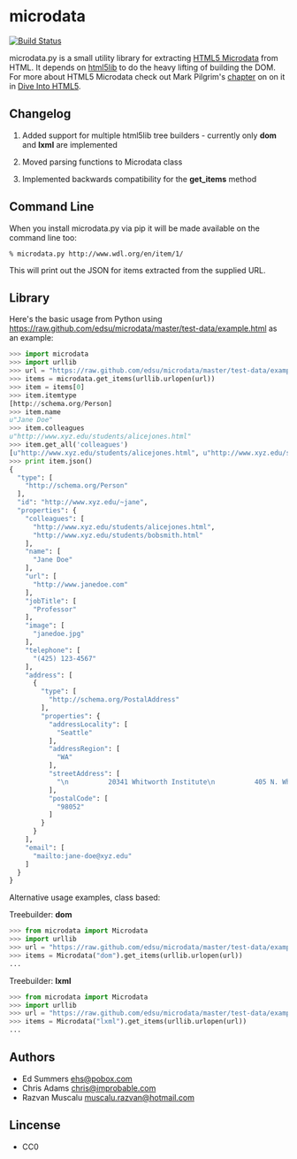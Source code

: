 microdata
=========

[![Build Status](https://travis-ci.org/Rsx200/microdata-lxml.svg)](http://travis-ci.org/Rsx200/microdata-lxml)

microdata.py is a small utility library for extracting 
[HTML5 Microdata](http://dev.w3.org/html5/md/) from 
HTML. It depends on 
[html5lib](http://code.google.com/p/html5lib/)
to do the heavy lifting of building the DOM. 
For more about HTML5 Microdata check out Mark Pilgrim's 
[chapter](http://diveintohtml5.org/extensibility.html) on on it in 
[Dive Into HTML5](http://diveintohtml5.org/).

Changelog
------------
1) Added support for multiple html5lib tree builders - currently only __dom__ and __lxml__ are implemented

2) Moved parsing functions to Microdata class

3) Implemented backwards compatibility for the __get_items__ method

Command Line
------------

When you install microdata.py via pip it will be made available on the command 
line too:

    % microdata.py http://www.wdl.org/en/item/1/

This will print out the JSON for items extracted from the supplied URL.

Library
-------

Here's the basic usage from Python using https://raw.github.com/edsu/microdata/master/test-data/example.html as an example:

```python
>>> import microdata
>>> import urllib
>>> url = "https://raw.github.com/edsu/microdata/master/test-data/example.html"
>>> items = microdata.get_items(urllib.urlopen(url))
>>> item = items[0]
>>> item.itemtype
[http://schema.org/Person]
>>> item.name
u"Jane Doe"
>>> item.colleagues
u"http://www.xyz.edu/students/alicejones.html"
>>> item.get_all('colleagues')
[u"http://www.xyz.edu/students/alicejones.html", u"http://www.xyz.edu/students/bobsmith.html"]
>>> print item.json()
{
  "type": [
    "http://schema.org/Person"
  ],
  "id": "http://www.xyz.edu/~jane",
  "properties": {
    "colleagues": [
      "http://www.xyz.edu/students/alicejones.html",
      "http://www.xyz.edu/students/bobsmith.html"
    ],
    "name": [
      "Jane Doe"
    ],
    "url": [
      "http://www.janedoe.com"
    ],
    "jobTitle": [
      "Professor"
    ],
    "image": [
      "janedoe.jpg"
    ],
    "telephone": [
      "(425) 123-4567"
    ],
    "address": [
      {
        "type": [
          "http://schema.org/PostalAddress"
        ],
        "properties": {
          "addressLocality": [
            "Seattle"
          ],
          "addressRegion": [
            "WA"
          ],
          "streetAddress": [
            "\n          20341 Whitworth Institute\n          405 N. Whitworth\n        "
          ],
          "postalCode": [
            "98052"
          ]
        }
      }
    ],
    "email": [
      "mailto:jane-doe@xyz.edu"
    ]
  }
}
```

Alternative usage examples, class based:

Treebuilder: __dom__
```python
>>> from microdata import Microdata
>>> import urllib
>>> url = "https://raw.github.com/edsu/microdata/master/test-data/example.html"
>>> items = Microdata("dom").get_items(urllib.urlopen(url))
...
```

Treebuilder: __lxml__
```python
>>> from microdata import Microdata
>>> import urllib
>>> url = "https://raw.github.com/edsu/microdata/master/test-data/example.html"
>>> items = Microdata("lxml").get_items(urllib.urlopen(url))
...
```


Authors
-------

* Ed Summers <ehs@pobox.com>
* Chris Adams <chris@improbable.com>
* Razvan Muscalu <muscalu.razvan@hotmail.com>

Lincense
--------

* CC0
